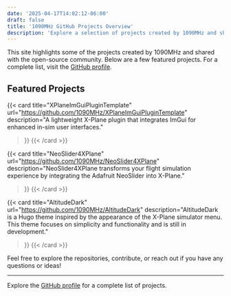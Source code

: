 ```yaml
---
date: '2025-04-17T14:02:12-06:00'
draft: false
title: '1090MHz GitHub Projects Overview'
description: 'Explore a selection of projects created by 1090MHz and shared with the open-source community.'
---
```


This site highlights some of the projects created by 1090MHz and shared with the open-source community. Below are a few featured projects. For a complete list, visit the [GitHub profile](https://github.com/1090MHz).

## Featured Projects

{{< card 
  title="XPlaneImGuiPluginTemplate" 
  url="https://github.com/1090MHz/XPlaneImGuiPluginTemplate" 
  description="A lightweight X-Plane plugin that integrates ImGui for enhanced in-sim user interfaces." 
>}}
{{< /card >}}

{{< card 
  title="NeoSlider4XPlane" 
  url="https://github.com/1090MHz/NeoSlider4XPlane" 
  description="NeoSlider4XPlane transforms your flight simulation experience by integrating the Adafruit NeoSlider into X-Plane." 
>}}
{{< /card >}}

{{< card 
  title="AltitudeDark" 
  url="https://github.com/1090MHz/AltitudeDark" 
  description="AltitudeDark is a Hugo theme inspired by the appearance of the X-Plane simulator menu. This theme focuses on simplicity and functionality and is still in development." 
>}}
{{< /card >}}

Feel free to explore the repositories, contribute, or reach out if you have any questions or ideas!

---
Explore the [GitHub profile](https://github.com/1090MHz) for a complete list of projects.